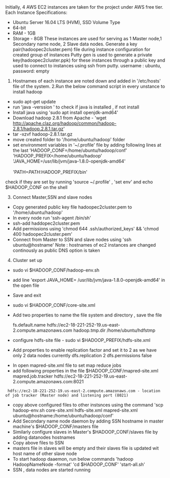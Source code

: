 ##
Initially, 4 AWS EC2 instances are taken for the project under AWS free tier.
Each Instance Specifications: 
*	Ubuntu Server 16.04 LTS (HVM), SSD Volume Type
*	64-bit
*	 RAM - 1GB
*	Storage - 8GB
These instances are used for serving as 1 Master node,1 Secondary name node, 2 Slave data nodes.
Generate a key pair(hadoopec2cluster.pem) file during instance configuration for created group of instances 
Putty gen is used to generate a private key(hadoopec2cluster.ppk) for these instances through a public key and used to connect to instances using ssh from putty.
username : ubuntu, password: empty
1. Hostnames of each instance are noted down and added in '/etc/hosts' file of the system.
2.Run the below command script in every unstance to install hadoop
  * sudo apt-get update
  * run 'java -verssion ' to check if java is installed , if not install
  * Install java using 'sudo apt install openjdk-amd64'
  * Download hadoop 2.8.1 from Apache - 'wget http://apache.claz.org/hadoop/common/hadoop-2.8.1/hadoop.2.8.1.tar.gz'
  * tar -xzvf hadoop-2.8.1.tar.gz
  * move created folder to '/home/ubuntu/hadoop' folder
  * set environment variables in '~/.profile' file by adding following lines at the last
    'HADOOP_CONF=/home/ubuntu/hadoop/conf' <br/>
    'HADOOP_PREFIX=/home/ubuntu/hadoop' <br/>
    'JAVA_HOME=/usr/lib/jvm/java-1.8.0-openjdk-amd64' <br/>   
    'PATH=$PATH:$HADOOP_PREFIX/bin' <br/>
     
   check if they are set by running 'source ~/.profile' , 'set env' and echo $HADOOP_CONF on the shell
 
 3. Connect Master,SSN and slave nodes
   * Copy generated public key file hadoopec2cluster.pem to '/home/ubuntu/hadoop'
   * In every node run 'ssh-agent /bin/sh'
   * ssh-add haddopec2cluster.pem
   * Add permissions using 'chmod 644 .ssh/authorized_keys' && 'chmod 400 hadoopec2cluster.pem'
   * Connect from Master to SSN and slave nodes using 'ssh ubuntu@hostname'
     Note : hostnames of ec2 instances are changed continously as public DNS option is taken
 
 4. Cluster set up
 * sudo vi $HADOOP_CONF/hadoop-env.sh
 * add line 'export JAVA_HOME= /usr/lib/jvm/java-1.8.0-openjdk-amd64' in the open file
 * Save and exit
 * sudo vi $HADOOP_CONF/core-site.xml
 * Add two properties to name the file system and directory , save the file 
   
   <configuration>
     <property>
        <name>fs.default.name</name>
         <value>hdfs://ec2-18-221-252-19.us-east-2.compute.amazonaws.com</value>
     </property>

     <property>
        <name>hadoop.tmp.dir</name>
        <value>/home/ubuntu/hdfstmp</value>
     </property>
   </configuration>
  
  * configure hdfs-site file - sudo vi $HADOOP_PREFIX/hdfs-site.xml
  * Add properties to enable replication factor and set it to 2 as we have only 2 data nodes currently
    <configuration>
      <property>
          <name>dfs.replication</name>
          <value>2</value>
      </property>
      <property>
           <name>dfs.permissions</name>
           <value>false</value>
      </property>
   </configuration>

  * In open mapred-site.xml file to set map reduce jobs
  * add following properties in the file $HADOOP_CONF/mapred-site.xml
    <configuration>
      <property>
        <name>mapred.job.tracker</name>
        <value>hdfs://ec2-18-221-252-19.us-east-2.compute.amazonaws.com:8021</value>
    </property>
   </configuration>

     hdfs://ec2-18-221-252-19.us-east-2.compute.amazonaws.com - location of job tracker (Master node) and listening port (8021)
     
   * copy above configured files to other instsnces using the command 'scp hadoop-env.sh core-site.xml hdfs-site.xml mapred-site.xml 
     ubuntu@hostname:/home/ubuntu/hadoop/conf'
   * Add Secondary name node daemon by adding SSN hostname in master machine's $HADOOP_CONF/masters file
   * Similarly configure slaves in Master's $HADOOP_CONF/slaves file by adding datanodes hostnames
   * Copy above files to SSN
   * masters file in slaves will be empty and their slaves file is updated wit host name of other slave node
   * To start hadoop daaemon, run below commands
       'hadoop HadoopNameNode -format'
       'cd $HADOOP_CONF'
       'start-all.sh'
   * SSN , data nodes are started running
